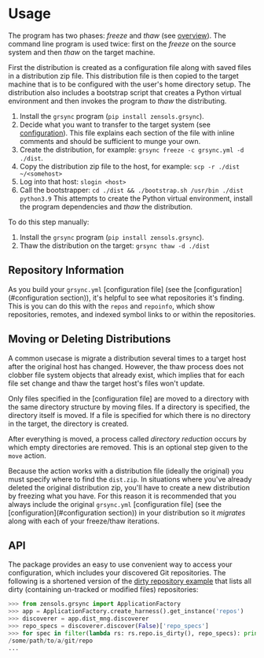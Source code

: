 # Usage

The program has two phases: *freeze* and *thaw* (see [overview](#overview)).
The command line program is used twice: first on the *freeze* on the source
system and then *thaw* on the target machine.

First the distribution is created as a configuration file along with saved
files in a distribution zip file.  This distribution file is then copied to the
target machine that is to be configured with the user's home directory setup.
The distribution also includes a bootstrap script that creates a Python virtual
environment and then invokes the program to *thaw* the distributing.

1. Install the `grsync` program (`pip install zensols.grsync`).
2. Decide what you want to transfer to the target system (see
   [configuration](#configuration.md)).  This file explains each section of the
   file with inline comments and should be sufficient to munge your own.
3. Create the distribution, for example: `grsync freeze -c grsync.yml -d ./dist`.
4. Copy the distribution zip file to the host, for example: `scp -r ./dist
   ~/<somehost>`
5. Log into that host: `slogin <host>`
6. Call the bootstrapper: `cd ./dist && ./bootstrap.sh /usr/bin ./dist
   python3.9` This attempts to create the Python virtual environment, install
   the program dependencies and *thaw* the distribution.

To do this step manually:
1. Install the `grsync` program (`pip install zensols.grsync`).
2. Thaw the distribution on the target: `grsync thaw -d ./dist`


## Repository Information

As you build your `grsync.yml` [configuration file] (see the
[configuration](#configuration section)), it's helpful to see what repositories
it's finding.  This is you can do this with the `repos` and `repoinfo`, which
show repositories, remotes, and indexed symbol links to or within the
repositories.


## Moving or Deleting Distributions

A common usecase is migrate a distribution several times to a target host after
the original host has changed.  However, the thaw process does not clobber file
system objects that already exist, which implies that for each file set change
and thaw the target host's files won't update.

Only files specified in the [configuration file] are moved to a directory with
the same directory structure by moving files.  If a directory is specified, the
directory itself is moved.  If a file is specified for which there is no
directory in the target, the directory is created.

After everything is moved, a process called *directory reduction* occurs by
which empty directories are removed.  This is an optional step given to the
`move` action.

Because the action works with a distribution file (ideally the original) you
must specify where to find the `dist.zip`.  In situations where you've already
deleted the original distribution zip, you'll have to create a new distribution
by freezing what you have.  For this reason it is recommended that you always
include the original `grsync.yml` [configuration file] (see the
[configuration](#configuration section)) in your distribution so it *migrates*
along with each of your freeze/thaw iterations.


## API

The package provides an easy to use convenient way to access your
configuration, which includes your discovered Git repositories.  The following
is a shortened version of the [dirty repository example](example/dirty-repo.py)
that lists all dirty (containing un-tracked or modified files) repositories:

```python
>>> from zensols.grsync import ApplicationFactory
>>> app = ApplicationFactory.create_harness().get_instance('repos')
>>> discoverer = app.dist_mng.discoverer
>>> repo_specs = discoverer.discover(False)['repo_specs']
>>> for spec in filter(lambda rs: rs.repo.is_dirty(), repo_specs): print(spec.path)
/some/path/to/a/git/repo
...
```
